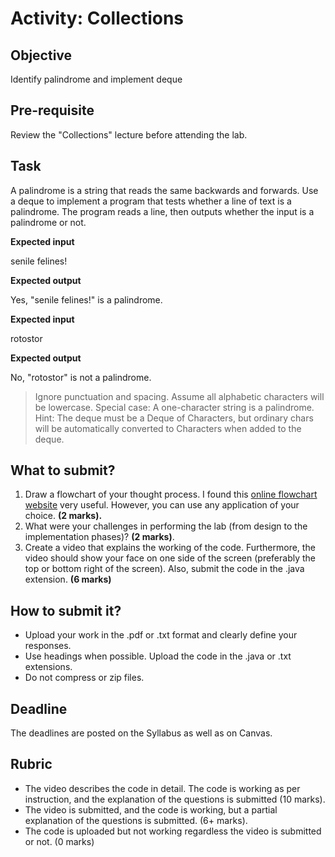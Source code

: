 # Activity: Collections

## Objective

Identify palindrome and implement deque 

## Pre-requisite

Review the "Collections" lecture before attending the lab. 

## Task

A palindrome is a string that reads the same backwards and forwards. Use a deque to implement a program that tests whether a line of text is a palindrome. 
The program reads a line, then outputs whether the input is a palindrome or not.

__Expected input__

senile felines!

__Expected output__

Yes, "senile felines!" is a palindrome.

__Expected input__

rotostor

__Expected output__

No, "rotostor" is not a palindrome.

>Ignore punctuation and spacing. Assume all alphabetic characters will be lowercase.
>Special case: A one-character string is a palindrome.
>Hint: The deque must be a Deque of Characters, but ordinary chars will be automatically converted to Characters when added to the deque.

## What to submit?

1. Draw a flowchart of your thought process. I found this [online flowchart website](http://www.draw.io) very useful. However, you can use any application of your choice. **(2 marks).**   
2. What were your challenges in performing the lab (from design to the implementation phases)? **(2 marks)**.  
3. Create a video that explains the working of the code. Furthermore, the video should show your face on one side of the screen (preferably the top or bottom right of the screen). Also, submit the code in the .java extension. **(6 marks)**

## How to submit it?

- Upload your work in the .pdf or .txt format and clearly define your responses.  
- Use headings when possible. Upload the code in the .java or .txt extensions.
- Do not compress or zip files.

## Deadline

The deadlines are posted on the Syllabus as well as on Canvas.

## Rubric

- The video describes the code in detail. The code is working as per instruction, and the explanation of the questions is submitted (10 marks).  
- The video is submitted, and the code is working, but a partial explanation of the questions is submitted. (6+ marks).  
- The code is uploaded but not working regardless the video is submitted or not. (0 marks)
